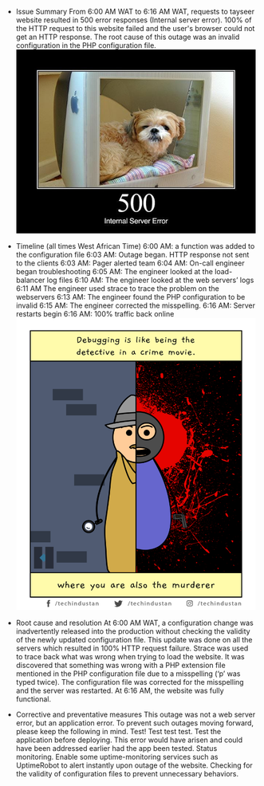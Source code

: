 - Issue Summary
From 6:00 AM WAT to 6:16 AM WAT, requests to tayseer website resulted in 500 error responses (Internal server error). 100% of the HTTP request to this website failed and the user's browser could not get an HTTP response. The root cause of this outage was an invalid configuration in the PHP configuration file.
![Alt text](image-1.png)
- Timeline (all times West African Time)
6:00 AM: a function was added to the configuration file
6:03 AM: Outage began. HTTP response not sent to the clients
6:03 AM: Pager alerted team
6:04 AM: On-call engineer began troubleshooting
6:05 AM: The engineer looked at the load-balancer log files
6:10 AM: The engineer looked at the web servers’ logs
6:11 AM The engineer used strace to trace the problem on the webservers
6:13 AM:  The engineer found the PHP configuration to be invalid
6:15 AM: The engineer corrected the misspelling.
6:16 AM: Server restarts begin
6:16 AM: 100% traffic back online
![Alt text](image.png)
- Root cause and resolution
At 6:00 AM WAT, a configuration change was inadvertently released into the production without checking the validity of the newly updated configuration file. This update was done on all the servers which resulted in 100% HTTP request failure. Strace was used to trace back what was wrong when trying to load the website. It was discovered that something was wrong with a PHP extension file mentioned in the PHP configuration file due to a misspelling (‘p’ was typed twice). The configuration file was corrected for the misspelling and the server was restarted. At 6:16 AM, the website was fully functional.

- Corrective and preventative measures
 This outage was not a web server error, but an application error. To prevent such outages moving forward, please keep the following in mind.
Test! Test test test. Test the application before deploying. This error would have arisen and could have been addressed earlier had the app been tested.
Status monitoring. Enable some uptime-monitoring services such as UptimeRobot to alert instantly upon outage of the website.
Checking for the validity of configuration files to prevent unnecessary behaviors.

